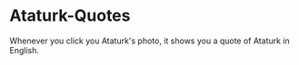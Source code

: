 # Ataturk-Quotes
Whenever you click you Ataturk's photo, it shows you a quote of Ataturk in English.
